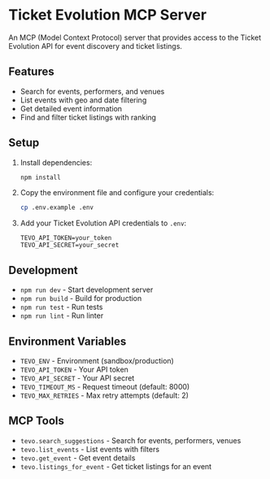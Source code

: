 # Ticket Evolution MCP Server

An MCP (Model Context Protocol) server that provides access to the Ticket Evolution API for event discovery and ticket listings.

## Features

- Search for events, performers, and venues
- List events with geo and date filtering
- Get detailed event information
- Find and filter ticket listings with ranking

## Setup

1. Install dependencies:
   ```bash
   npm install
   ```

2. Copy the environment file and configure your credentials:
   ```bash
   cp .env.example .env
   ```

3. Add your Ticket Evolution API credentials to `.env`:
   ```
   TEVO_API_TOKEN=your_token
   TEVO_API_SECRET=your_secret
   ```

## Development

- `npm run dev` - Start development server
- `npm run build` - Build for production
- `npm run test` - Run tests
- `npm run lint` - Run linter

## Environment Variables

- `TEVO_ENV` - Environment (sandbox/production)
- `TEVO_API_TOKEN` - Your API token
- `TEVO_API_SECRET` - Your API secret
- `TEVO_TIMEOUT_MS` - Request timeout (default: 8000)
- `TEVO_MAX_RETRIES` - Max retry attempts (default: 2)

## MCP Tools

- `tevo.search_suggestions` - Search for events, performers, venues
- `tevo.list_events` - List events with filters
- `tevo.get_event` - Get event details
- `tevo.listings_for_event` - Get ticket listings for an event